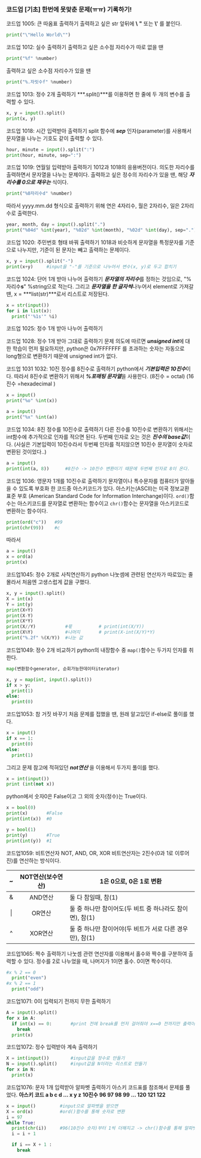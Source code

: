 ### 코드업 [기초] 한번에 못맞춘 문제(ㅠㅠ) 기록하기!



코드업 1005: 큰 따옴표 출력하기
출력하고 싶은 str 앞뒤에  **\\** **\"** 또는 **\\'** 를 붙인다.

```python
print("\"Hello World\"")
```



코드업 1012: 실수 출력하기
출력하고 싶은 소수점 자리수가 따로 없을 땐 

```python
print("%f" %number)
```

출력하고 싶은 소수점 자리수가 있을 땐 

```python
print("%.자릿수f" %number)
```



코드업 1013: 정수 2개 출력하기
***.split()***를 이용하면 한 줄에 두 개의 변수를 출력할 수 있다.

 ```python
x, y = input().split()
print(x, y)
 ```



코드업 1018: 시간 입력받아 출력하기
split 함수에 ***sep*** 인자(parameter)를 사용해서 문자열을 나누는 기호도 같이 출력할 수 있다.

```python
hour, minute = input().split(":")
print(hour, minute, sep=":")
```



코드업 1019: 연월일 입력받아 출력하기
1012과 1018의 응용버전이다. 의도한 자리수를 출력하면서 문자열을 나누는 문제이다.
출력하고 싶은 정수의 자리수가 있을 땐, 해당 ***자리수를 0으로 채우는*** 식이다. 

```python
print("%0자리수d" %number)
```

따라서 yyyy.mm.dd 형식으로 출력하기 위해 연은 4자리수, 월은 2자리수, 일은 2자리수로 출력한다.

```python
year, month, day = input().split(".")
print("%04d" %int(year), "%02d" %int(month), "%02d" %int(day), sep=".")
```



코드업 1020: 주민번호 형태 바꿔 출력하기
1018과 비슷하게 문자열을 특정문자를 기준으로 나누지만, 기준이 된 문자는 빼고 출력하는 문제이다. 

```python
x, y = input().split("-")
print(x+y)     #input을 "-"를 기준으로 나누어서 변수(x, y)로 두고 합치기
```



코드업 1024: 단어 1개 받아 나누어 출력하기
***문자열의 자리수***를 정하는 것임으로, "%자리수**s**" %string으로 적는다.
그리고 ***문자열을 한 글자씩***나누어서 element로 가져갈 땐, x = ***list(str)***로서 리스트로 저장된다.

```python
x = str(input())
for i in list(x):
  print("'%1s'" %i)
```



코드업 1025: 정수 1개 받아 나누어 출력하기



코드업 1028: 정수 1개 받아 그대로 출력하기
문제 의도에 따르면 ***unsigned int***에 대한 학습이 먼저 필요하지만, python은 0x7FFFFFFF 를 초과하는 숫자는 자동으로 long형으로 변환하기 때문에 unsigned int가 없다.



코드업 1031 1032: 10진 정수를 8진수로 출력하기
python에서 ***기본입력은 10진수***이다. 따라서 8진수로 변환하기 위해서 ***%포매팅 문자열***을 사용한다. (8진수 = octal) (16진수 =hexadecimal )

```python
x = input()
print("%o" %int(x))

a = input()
print("%x" %int(a))
```



코드업 1034: 8진 정수를 10진수로 출력하기
다른 진수를 10진수로 변환하기 위해서는 int함수에 추가적으로 인자를 적으면 된다. 두번째 인자로 오는 것은 ***진수의 base값***이다. (사실은 기본입력이 10진수라서 두번째 인자를 적지않으면 10진수 문자열이 숫자로 변환된 것이었다..)

```python
a = input()
print(int(a, 8))      #8진수 -> 10진수 변환이기 때문에 두번째 인자로 8이 온다.
```



코드업 1036: 영문자 1개를 10진수로 출력하기
문자열이나 특수문자를 컴퓨터가 알아들을 수 있도록 부호화 한 코드중 아스키코드가 있다. 
아스키는(ASCII)는 미국 정보교환 표준 부호 (American Standard Code for Information Interchange)이다.
`ord()`함수는 아스키코드를 문자열로 변환하는 함수이고 `chr()`함수는 문자열을 아스키코드로 변환하는 함수이다.

```python
print(ord("c"))   #99
print(chr(99))    #c
```

따라서 

```python
a = input()
x = ord(a)
print(x)
```



코드업1045: 정수 2개로 사칙연산하기
python 나눗셈에 관련된 연산자가 따로있는 줄 몰라서 처음엔 고생스럽게 값을 구했다.

```python
x, y = input().split()
X = int(x)
Y = int(y)
print(X+Y)
print(X-Y)
print(X*Y)
print(X//Y)           #몫          # print(int(X/Y))
print(X%Y)            #나머지       # print(X-int(X/Y)*Y)
print("%.2f" %(X/Y))  #나눈 값
```



코드업1049: 정수 2개 비교하기
python의 내장함수 중 `map()`함수는 두가지 인자를 취한다.

```python
map(변환함수generator, 순회가능한데이터iterator)
```

```python
x, y = map(int, input().split())
if x > y:
  print(1)
else:
  print(0)
```



코드업1053: 참 거짓 바꾸기
처음 문제를 접했을 땐, 원래 알고있던 if-else로 풀이를 했다.

```python
x = input()
if x == 1:
  print(0)
else:
  print(1)
```

그리고 문제 참고에 적혀있던 ***not연산*** 을 이용해서 두가지 풀이를 했다.

```python
x = int(input())
print (int(not x))
```

python에서 숫자0은 False이고 그 외의 숫자(정수)는 True이다. 

```python
x = bool(0)
print(x)       #False
print(int(x))  #0

y = bool(1)
print(y)       #True
print(int(y))  #1
```



코드업1059: 비트연산자 NOT, AND, OR, XOR
비트연산자는 2진수(0과 1로 이루어진)를 연산하는 방식이다.

|  ~   | NOT연산(보수연산) | 1은 0으로, 0은 1로 변환                                  |
| :--: | :---------------: | -------------------------------------------------------- |
|  &   |      AND연산      | 둘 다 참일때, 참(1)                                      |
|  \|  |      OR연산       | 둘 중 하나만 참이어도(두 비트 중 하나라도 참이면), 참(1) |
|  ^   |      XOR연산      | 둘 중 하나만 참이어야(두 비트가 서로 다른 경우만), 참(1) |



코드업1065: 짝수 출력하기
나눗셈 관련 연산자를 이용해서 홀수와 짝수를 구분하여 출력할 수 있다.
정수를 2로 나누었을 때, 나머지가 1이면 홀수. 0이면 짝수이다.

```python
#x % 2 == 0
  print("even")
#x % 2 == 1
  print("odd")
```



코드업1071: 0이 입력되기 전까지 무한 출력하기

```python
A = input().split()
for x in A:
  if int(x) == 0:       #print 전에 break를 먼저 걸어줘야 x==0 전까지만 출력이 된다.         
    break
  print(x)
```



코드업1072: 정수 입력받아 계속 출력하기

```python
X = int(input())        #input값을 정수로 만들기
N = input().split()     #input값을 N이라는 리스트로 만들기
for x in N:
  print(x)
```



코드업1076: 문자 1개 입력받아 알파벳 출력하기
아스키 코드표를 참조해서 문제를 풀었다.
**아스키 코드    a     b    c    d  ...     x        y        z**
**10진수            96  97  98  99 ...   120   121   122**   

```python
x = input()         #input으로 알파벳을 받으면
X = ord(x)          #ord()함수를 통해 숫자로 변환
i = 97
while True:
  print(chr(i))     #96(10진수 숫자)부터 1씩 더해지고 -> chr()함수를 통해 알파벳으로 출력
  i = i + 1

  if i == X + 1 :     
    break
```

